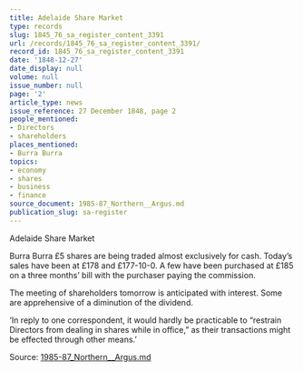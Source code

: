 ```yaml
---
title: Adelaide Share Market
type: records
slug: 1845_76_sa_register_content_3391
url: /records/1845_76_sa_register_content_3391/
record_id: 1845_76_sa_register_content_3391
date: '1848-12-27'
date_display: null
volume: null
issue_number: null
page: '2'
article_type: news
issue_reference: 27 December 1848, page 2
people_mentioned:
- Directors
- shareholders
places_mentioned:
- Burra Burra
topics:
- economy
- shares
- business
- finance
source_document: 1985-87_Northern__Argus.md
publication_slug: sa-register
---
```


Adelaide Share Market

Burra Burra £5 shares are being traded almost exclusively for cash.  Today’s sales have been at £178 and £177-10-0.  A few have been purchased at £185 on a three months’ bill with the purchaser paying the commission.

The meeting of shareholders tomorrow is anticipated with interest.  Some are apprehensive of a diminution of the dividend.

‘In reply to one correspondent, it would hardly be practicable to “restrain Directors from dealing in shares while in office,” as their transactions might be effected through other means.’

Source: [1985-87_Northern__Argus.md](/downloads/markdown/1985-87_Northern__Argus.md)
